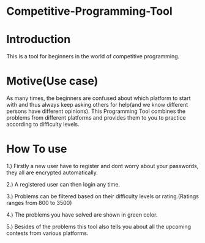 # Competitive-Programming-Tool

# Introduction
This is a tool for beginners in the world of competitive programming.

# Motive(Use case)
As many times, the beginners are  confused about which platform to start with and thus always keep asking others for help(and we know different persons have different opinions).
This Programming Tool combines the problems from different platforms and provides them to you to practice according to difficulty levels.

# How To use
1.) Firstly a new user have to register and dont worry about your passwords, they all are encrypted automatically.

2.) A registered user can then login any time.

3.) Problems can be filtered based on their difficulty levels or rating.(Ratings ranges from 800 to 3500)

4.) The problems you have solved are shown in green color.

5.) Besides of the problems this tool also tells you about all the upcoming contests from various platforms.

